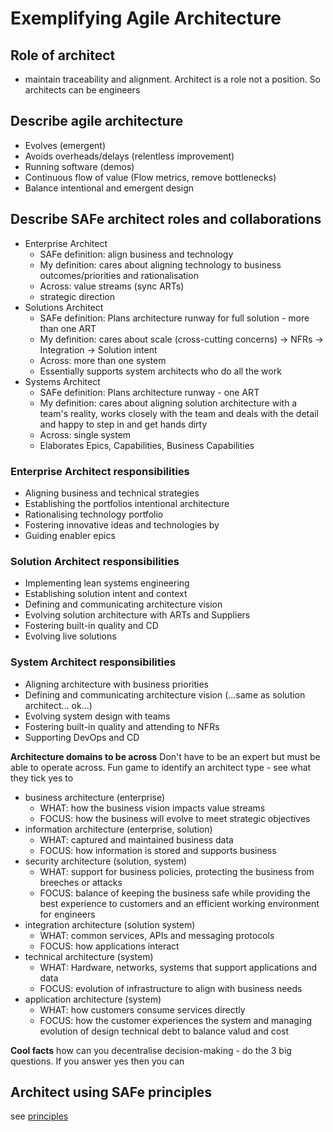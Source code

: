 # Exemplifying Agile Architecture

## Role of architect
* maintain traceability and alignment. Architect is a role not a position. So architects can be engineers

## Describe agile architecture
* Evolves (emergent)
* Avoids overheads/delays (relentless improvement)
* Running software (demos)
* Continuous flow of value (Flow metrics, remove bottlenecks)
* Balance intentional and emergent design

## Describe SAFe architect roles and collaborations
* Enterprise Architect
  * SAFe definition: align business and technology
  * My definition: cares about aligning technology to business outcomes/priorities and rationalisation
  * Across: value streams (sync ARTs)
  * strategic direction
* Solutions Architect
  * SAFe definition: Plans architecture runway for full solution - more than one ART
  * My definition: cares about scale (cross-cutting concerns) -> NFRs -> Integration -> Solution intent
  * Across: more than one system
  * Essentially supports system architects who do all the work
* Systems Architect
  * SAFe definition: Plans architecture runway - one ART
  * My definition: cares about aligning solution architecture with a team's reality, works closely with the team and deals with the detail and happy to step in and get hands dirty
  * Across: single system
  * Elaborates Epics, Capabilities, Business Capabilities

### Enterprise Architect responsibilities
* Aligning business and technical strategies
* Establishing the portfolios intentional architecture
* Rationalising technology portfolio
* Fostering innovative ideas and technologies by 
* Guiding enabler epics

### Solution Architect responsibilities
* Implementing lean systems engineering
* Establishing solution intent and context
* Defining and communicating architecture vision
* Evolving solution architecture with ARTs and Suppliers
* Fostering built-in quality and CD
* Evolving live solutions

### System Architect responsibilities
* Aligning architecture with business priorities
* Defining and communicating architecture vision (...same as solution architect... ok...)
* Evolving system design with teams
* Fostering built-in quality and attending to NFRs
* Supporting DevOps and CD

**Architecture domains to be across**
Don't have to be an expert but must be able to operate across. 
Fun game to identify an architect type - see what they tick yes to
* business architecture (enterprise)
  * WHAT: how the business vision impacts value streams
  * FOCUS: how the business will evolve to meet strategic objectives
* information architecture  (enterprise, solution)
  * WHAT: captured and maintained business data 
  * FOCUS: how information is stored and supports business
* security architecture (solution, system)
  * WHAT: support for business policies, protecting the business from breeches or attacks 
  * FOCUS: balance of keeping the business safe while providing the best experience to customers and an efficient working environment for engineers 
* integration architecture (solution system)
  * WHAT: common services, APIs and messaging protocols
  * FOCUS: how applications interact
* technical architecture (system)
  * WHAT: Hardware, networks, systems that support applications and data
  * FOCUS: evolution of infrastructure to align with business needs
* application architecture (system)
  * WHAT: how customers consume services directly
  * FOCUS: how the customer experiences the system and managing evolution of design technical debt to balance valud and cost

**Cool facts**
how can you decentralise decision-making - do the 3 big questions. If you answer yes then you can 

## Architect using SAFe principles
see [principles](../C.safe-principles.md)
